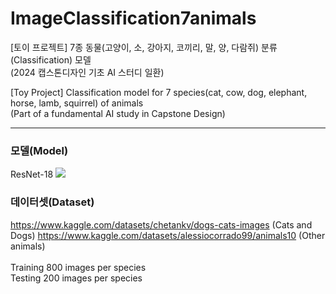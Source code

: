 # ImageClassification7animals
[토이 프로젝트] 7종 동물(고양이, 소, 강아지, 코끼리, 말, 양, 다람쥐) 분류(Classification) 모델<br>
(2024 캡스톤디자인 기초 AI 스터디 일환)

[Toy Project] Classification model for 7 species(cat, cow, dog, elephant, horse, lamb, squirrel) of animals<br>
(Part of a fundamental AI study in Capstone Design)
<hr>

### 모델(Model)
ResNet-18
<img src="https://blog.kakaocdn.net/dn/Bl6lG/btrDyFKASgY/LD9Z8BvHg1S76DcRe7yJd0/img.png">


### 데이터셋(Dataset)
https://www.kaggle.com/datasets/chetankv/dogs-cats-images (Cats and Dogs)
https://www.kaggle.com/datasets/alessiocorrado99/animals10 (Other animals)
<br><br>
Training 800 images per species<br>
Testing 200 images per species
